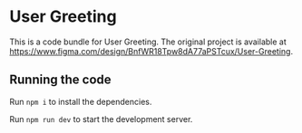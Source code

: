 
  # User Greeting

  This is a code bundle for User Greeting. The original project is available at https://www.figma.com/design/BnfWR18Tpw8dA77aPSTcux/User-Greeting.

  ## Running the code

  Run `npm i` to install the dependencies.

  Run `npm run dev` to start the development server.
  